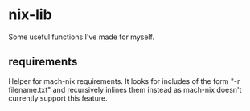 # nix-lib

Some useful functions I've made for myself.

## requirements

Helper for mach-nix requirements. It looks for includes of the form
"-r filename.txt" and recursively inlines them instead as mach-nix doesn't
currently support this feature.